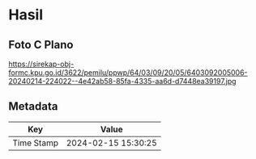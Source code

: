 # Hasil

## Foto C Plano

https://sirekap-obj-formc.kpu.go.id/3622/pemilu/ppwp/64/03/09/20/05/6403092005006-20240214-224022--4e42ab58-85fa-4335-aa6d-d7448ea39197.jpg


## Metadata

| Key        | Value               |
| ---------- | ------------------- |
| Time Stamp | 2024-02-15 15:30:25 |



